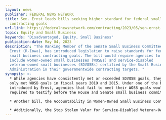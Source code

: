 ```yaml
---
layout: news
publisher: FEDERAL NEWS NETWORK
title: Sen. Ernst leads bills seeking higher standard for federal small business
  contracting goals
url-link: https://federalnewsnetwork.com/contracting/2023/05/sen-ernst-leads-bills-seeking-higher-standard-for-federal-small-business-contracting-goals/
topic: Equity and Small Business	
keywords: "Disadvantaged, Equity, Small Business"
publication-date: May 04, 2023
description: "The Ranking Member of the Senate Small Business Committee, Joni
  Ernst (R-Iowa), has introduced legislation to raise standards for federal
  small business contracting goals. The bill would require agencies to only
  include women-owned small businesses (WOSBs) and service-disabled
  veteran-owned small businesses (SDVOSBs) certified by the Small Business
  Administration in their governmentwide contracting targets. "
synopsis: >-
  * While agencies have consistently met or exceeded SDVOSB goals, they have
  only met WOSB goals in fiscal years 2019 and 2015. Under one of the bills
  introduced by Ernst, agencies that fail to meet their WOSB goals would be
  required to testify before the House and Senate small business committees. 

  * Another bill, the Accountability in Women-Owned Small Business Contracting Act, would only count prime and subcontract awards to SBA-certified WOSBs towards a governmentwide goal of 5% of federal contracting dollars going to WOSBs.

  * Additionally, the Stop Stolen Valor for Service-Disabled Veteran-Owned Small Business Contractors Act would prevent self-certified SDVOSBs from being included in the count towards a governmentwide goal of 3% of federal contracting dollars going to SDVOSBs.
---
```


